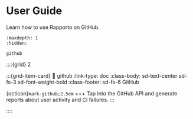 # User Guide

Learn how to use Rapporto on GitHub.

```{toctree}
:maxdepth: 1
:hidden:

github
```

::::{grid} 2

:::{grid-item-card}
:link: github
:link-type: doc
:class-body: sd-text-center sd-fs-3 sd-font-weight-bold
:class-footer: sd-fs-6
GitHub

{octicon}`mark-github;2.5em`
+++
Tap into the GitHub API and generate reports about user activity
and CI failures.
:::

::::
